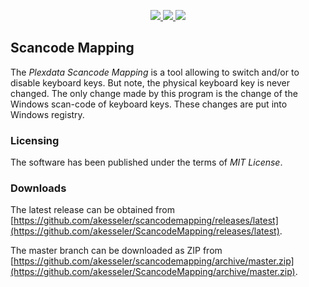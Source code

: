 <p align="center">
  <a href="https://github.com/akesseler/ScancodeMapping/blob/master/LICENSE.md" alt="license">
    <img src="https://img.shields.io/github/license/akesseler/ScancodeMapping.svg" />
  </a>
  <a href="https://github.com/akesseler/ScancodeMapping/releases/latest" alt="latest">
    <img src="https://img.shields.io/github/release/akesseler/ScancodeMapping.svg" />
  </a>
  <a href="https://github.com/akesseler/ScancodeMapping/archive/master.zip" alt="master">
    <img src="https://img.shields.io/github/languages/code-size/akesseler/ScancodeMapping.svg" />
  </a>
</p>

## Scancode Mapping

The _Plexdata Scancode Mapping_ is a tool allowing to switch and/or to disable keyboard 
keys. But note, the physical keyboard key is never changed. The only change made by this 
program is the change of the Windows scan-code of keyboard keys. These changes are put 
into Windows registry.

### Licensing

The software has been published under the terms of _MIT License_.

### Downloads

The latest release can be obtained from [https://github.com/akesseler/scancodemapping/releases/latest](https://github.com/akesseler/ScancodeMapping/releases/latest).

The master branch can be downloaded as ZIP from [https://github.com/akesseler/scancodemapping/archive/master.zip](https://github.com/akesseler/ScancodeMapping/archive/master.zip).

